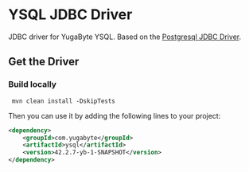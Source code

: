 
# YSQL JDBC Driver
JDBC driver for YugaByte YSQL.
Based on the [Postgresql JDBC Driver](https://github.com/pgjdbc/pgjdbc).

## Get the Driver

### Build locally

```
 mvn clean install -DskipTests
```

Then you can use it by adding the following lines to your project:
```xml
<dependency>
    <groupId>com.yugabyte</groupId>
    <artifactId>ysql</artifactId>
    <version>42.2.7-yb-1-SNAPSHOT</version>
</dependency> 
```
